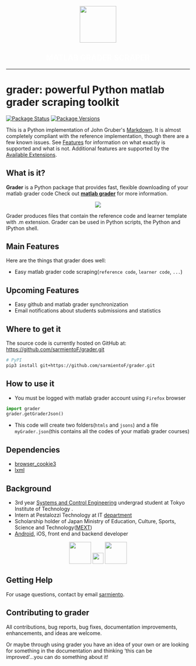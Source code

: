 <div align="center">
    <img src="https://upload.wikimedia.org/wikipedia/commons/thumb/2/21/Matlab_Logo.png/667px-Matlab_Logo.png" style="vertical-align: middle;" width="100px"/>
    <h2 style="vertical-align: middle; color:white;font-weight:bold;">MATLAB GRADER SCRAPER </h2>
</div>

---

# grader: powerful Python matlab grader scraping toolkit

[![Package Status](https://img.shields.io/pypi/status/pandas.svg)]()
[![Package Versions][pyversion-button]]()

[md-pypi]: https://pypi.org/project/Markdown/
[pyversion-button]: https://img.shields.io/pypi/pyversions/Markdown.svg

This is a Python implementation of John Gruber's [Markdown][].
It is almost completely compliant with the reference implementation,
though there are a few known issues. See [Features][] for information
on what exactly is supported and what is not. Additional features are
supported by the [Available Extensions][].

[python-markdown]: https://Python-Markdown.github.io/
[markdown]: https://daringfireball.net/projects/markdown/
[features]: https://Python-Markdown.github.io#Features
[available extensions]: https://Python-Markdown.github.io/extensions

## What is it?

**Grader** is a Python package that provides fast, flexible downloading of your matlab grader code
Check out [**matlab grader**][grader] for more information.

<div align="center">
  <img src="https://www.mathworks.com/products/matlab-grader/_jcr_content/mainParsys/band_copy_copy_12162/backgroundImage.adapt.1200x320.high.jpg/1594326389859.jpg"><br>
</div>

Grader produces files that contain the reference code and learner template with .m extension.
Grader can be used in Python scripts,
the Python and IPython shell.

## Main Features

Here are the things that grader does well:

- Easy matlab grader code scraping(`reference code`, `learner code`, `...`)

[grader]: https://www.mathworks.com/products/matlab-grader.html

## Upcoming Features

- Easy github and matlab grader synchronization
- Email notifications about students submissions and statistics

## Where to get it

The source code is currently hosted on GitHub at:
https://github.com/sarmientoF/grader.git

```sh
# PyPI
pip3 install git+https://github.com/sarmientoF/grader.git

```

## How to use it

- You must be logged with matlab grader account using `Firefox` browser

```python
import grader
grader.getGraderJson()
```

- This code will create two folders(`htmls` and `jsons`) and a file `myGrader.json`(this contains all the codes of your matlab grader courses)

## Dependencies

- [browser_cookie3](https://github.com/borisbabic/browser_cookie3)
- [lxml](https://github.com/lxml/lxml)

## Background

- 3rd year [Systems and Control Engineering](https://educ.titech.ac.jp/sc/eng/) undergrad student at Tokyo Institute of Technology .
- Intern at Pestalozzi Technology at IT [department](https://pestalozzi-tech.com/ja/company/members)
- Scholarship holder of Japan Ministry of Education, Culture, Sports, Science and Technology([MEXT](https://www.mext.go.jp/en/))
- [Android](https://play.google.com/store/apps/details?id=pestalozzi.tech.coachx), iOS, front end and backend developer

<div align="center">
  <img src="https://vprd.ust.hk/sites/vprd-prod.sites2.ust.hk/files/2019-02/Tokyo-Institute-of-Technology-Logo.png" height = "60">
    <img src="https://storage.googleapis.com/cdn_pestalozzitech_onlinecoaching/website/pestalozzi_technology.svg" height = "30" >
    <img src="https://www.tt.emb-japan.go.jp/files/100050878.jpg" height = "60" >
    
</div>

## Getting Help

For usage questions, contact by email [sarmiento](sarmiento:sarmiento.f.aa@m.titech.ac.jp).

## Contributing to grader

All contributions, bug reports, bug fixes, documentation improvements, enhancements, and ideas are welcome.

Or maybe through using grader you have an idea of your own or are looking for something in the documentation and thinking ‘this can be improved’...you can do something about it!
